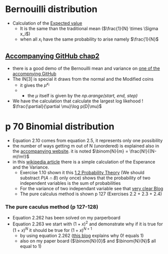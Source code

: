 # Bernouilli distribution
* Calculation of the [Expected value](https://en.wikipedia.org/wiki/Expected_value)
  * It is the same than the traditional mean ($\frac{1}{N} \times \Sigma x_i$)
  * when all $x_i$ have the same probability to arise namely $\frac{1}{N}$
## [Accompanying GitHub chap2](https://github.com/vagmcs/PRML/blob/add0f728e4fdfc9e2296faea173c75ab3e294a2f/notebooks/ch2_probability_distributions.ipynb)
* there is a good demo of the Bernouilli mean and variance on [one of the accompnying GitHub](https://github.com/vagmcs/PRML/blob/add0f728e4fdfc9e2296faea173c75ab3e294a2f/notebooks/ch2_probability_distributions.ipynb)
* The IN[3] is special it draws from the normal and the Modified coins
  * it gives the $\mu^{x_i}$ 
  * * the $\mu$ itself is given by the *np.arange(start, end, step)*
* We have the calculation that calculate the largest log likehood ! $\frac{\partial}{\partial \mu}\log p(D|\mu)$
# p 70 Binomial distribution
* Equation 2.10 comes from equation 2.5, it represents only one possibility
* the number of ways getting m out of N (unordered) is explained also in the [accompanying website](https://github.com/vagmcs/PRML/blob/add0f728e4fdfc9e2296faea173c75ab3e294a2f/notebooks/ch2_probability_distributions.ipynb). it is noted $\binom{N}{m} = \frac{N!}{(N-m)!m!}$ 
* in this [wikipedia article](https://en.wikipedia.org/wiki/Binomial_distribution#Expected_value_and_variance) there is a simple calculation of the Esperance and the Variance.
  * Exercise 1.10 shown it this [1.2 Probability Theory](https://github.com/vagmcs/PRML/blob/add0f728e4fdfc9e2296faea173c75ab3e294a2f/notebooks/ch1_introduction.ipynb) (We should substract $P(A \cap B)$ only once) shows that the probability of two independent variables is the sum of probabilities
  * For the variance of two independant variable see that [very clear Blog](https://statproofbook.github.io/P/var-sum.html)
  * The pure calculus method is shown p 127 (Exercises 2.2 + 2.3 + 2.4)
### The pure caculus method (p 127-128)
* Equation 2.262 has been solved on my parperboard
* Equation 2.263 we start with $(1+x)^2$ and demonstrate why if it is true for $(1+x)^N$ it should be true for $(1+x)^{N+1}$
  * by using equation 2.262 ([this blog](https://www.thoughtco.com/why-does-zero-factorial-equal-one-3126598)  explains why $0!$ equals 1)
  * also on my paper board ($\binom{N}{0}$ and $\binom{N}{N}$ all equal to 1)